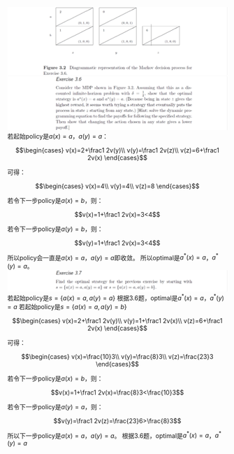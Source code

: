 ![F3.2](F3.2.png)
![E3.2](E3.6.png)
若起始policy是$a(x)=a$，$a(y)=a$：
```math
\begin{cases}
v(x)=2+\frac1 2v(y)\\
v(y)=\frac1 2v(z)\\
v(z)=6+\frac1 2v(x)
\end{cases}
```
可得：
```math
\begin{cases}
v(x)=4\\
v(y)=4\\
v(z)=8
\end{cases}
```
若令下一步policy是$a(x)=b$，则：
```math
v(x)=1+\frac1 2v(x)=3<4
```
若令下一步policy是$a(y)=b$，则：
```math
v(y)=1+\frac1 2v(x)=3<4
```
所以policy会一直是$a(x)=a$，$a(y)=a$即收敛。
所以optimal是$a^*(x)=a$，$a^*(y)=a$。
![E3.2](E3.7.png)
若起始policy是$s=\{a(x)=a,a(y)=a\}$
根据3.6题，optimal是$a^*(x)=a$，$a^*(y)=a$
若起始policy是$s=\{a(x)=a,a(y)=b\}$
```math
\begin{cases}
v(x)=2+\frac1 2v(y)\\
v(y)=1+\frac1 2v(x)\\
v(z)=6+\frac1 2v(x)
\end{cases}
```
可得：
```math
\begin{cases}
v(x)=\frac{10}3\\
v(y)=\frac{8}3\\
v(z)=\frac{23}3
\end{cases}
```
若令下一步policy是$a(x)=b$，则：
```math
v(x)=1+\frac1 2v(x)=\frac{8}3<\frac{10}3
```
若令下一步policy是$a(y)=a$，则：
```math
v(y)=\frac1 2v(z)=\frac{23}6>\frac{8}3
```
所以下一步policy是$a(x)=a$，$a(y)=a$。
根据3.6题，optimal是$a^*(x)=a$，$a^*(y)=a$